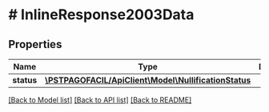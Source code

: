 # # InlineResponse2003Data

## Properties

Name | Type | Description | Notes
------------ | ------------- | ------------- | -------------
**status** | [**\PSTPAGOFACIL/ApiClient\Model\NullificationStatus**](NullificationStatus.md) |  | [optional] 

[[Back to Model list]](../../README.md#documentation-for-models) [[Back to API list]](../../README.md#documentation-for-api-endpoints) [[Back to README]](../../README.md)


